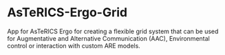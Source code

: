 # AsTeRICS-Ergo-Grid
App for AsTeRICS Ergo for creating a flexible grid system that can be used for Augmentative and Alternative Communication (AAC), Environmental control or interaction with custom ARE models.
